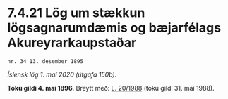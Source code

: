 # 7.4.21 Lög um stækkun lögsagnarumdæmis og bæjarfélags Akureyrarkaupstaðar

`nr. 34 13. desember 1895`

_Íslensk lög 1. maí 2020 (útgáfa 150b)._

**Tóku gildi 4. maí 1896.**
Breytt með:
[L. 20/1988](https://althingi.is/altext/stjtnr.html#1988020) (tóku gildi 31. maí 1988).


